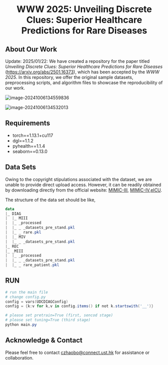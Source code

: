 <h1 align="center"> WWW 2025: Unveiling Discrete Clues: Superior Healthcare Predictions for Rare Diseases </h1>


## About Our Work

Update: 2025/01/22: We have created a repository for the paper titled *Unveiling Discrete Clues: Superior Healthcare Predictions for Rare Diseases* (https://arxiv.org/abs/2501.16373), which has been accepted by the *WWW 2025*. In this repository, we offer the original sample datasets, preprocessing scripts, and algorithm files to showcase the reproducibility of our work.

![image-20241006134559836](https://s2.loli.net/2024/10/06/3Fwd6mni7sA8ft1.png)

![image-20241006134532013](https://s2.loli.net/2024/10/06/sTJOArhuNHFkMy7.png)



## Requirements

- torch==1.13.1+cu117
- dgl==1.1.2
- pyhealth==1.1.4
- seaborn==0.13.0

## Data Sets

Owing to the copyright stipulations associated with the dataset, we are unable to provide direct upload access. However, it can be readily obtained by downloading directly from the official website: [MIMIC-III](https://physionet.org/content/mimiciii/1.4/), [MIMIC-IV](https://physionet.org/content/mimiciv/2.2/),[eICU](https://eicu-crd.mit.edu/). 

The structure of the data set should be like,

```powershell
data
|_ DIAG
|  |_ MIII
|  |_ _processed
|  |_ _ _datasets_pre_stand.pkl
|  |_ _ rare.pkl
|  |_ MIV
|  |_ _ _datasets_pre_stand.pkl
|_ REC
|_ _MIII
|  |_ _processed
|  |_ _ _datasets_pre_stand.pkl
|  |_ _ rare_patient.pkl
```

## RUN

```powershell
# run the main file
# change config.py
config = vars(UDCDIAGConfig)
config = {k:v for k,v in config.items() if not k.startswith('__')}

# please set pretrain=True (first, sencod stage) 
# please set tuning=True (third stage)
python main.py
```

## Acknowledge & Contact

Please feel free to contact czhaobo@connect.ust.hk for assistance or collaboration.
